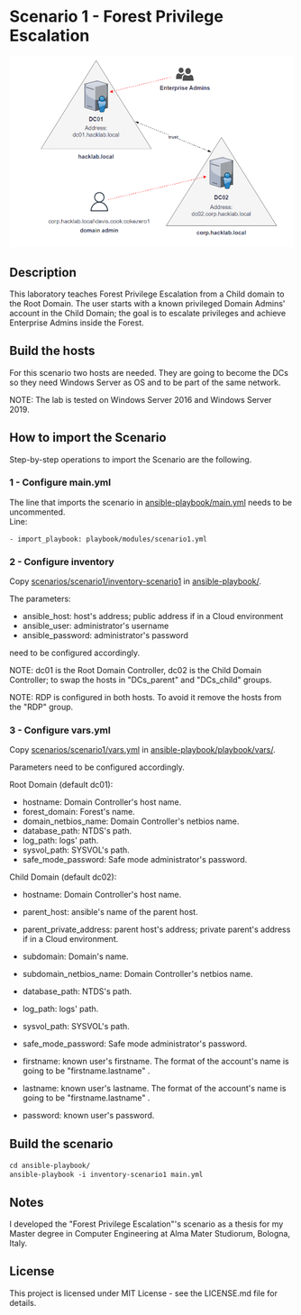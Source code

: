 # Scenario 1 - Forest Privilege Escalation

![Scenario's map.](images/Scenario1.png)

## Description
This laboratory teaches Forest Privilege Escalation from a Child domain to the Root Domain.
The user starts with a known privileged Domain Admins' account in the Child Domain; the goal is to escalate privileges and achieve Enterprise Admins inside the Forest.

## Build the hosts
For this scenario two hosts are needed.
They are going to become the DCs so they need Windows Server as OS and to be part of the same network.

NOTE: The lab is tested on Windows Server 2016 and Windows Server 2019.

## How to import the Scenario
Step-by-step operations to import the Scenario are the following.

### 1 - Configure main.yml
The line that imports the scenario in [ansible-playbook/main.yml](../../ansible-playbook/main.yml) needs to be uncommented.<br />
Line: 
```
- import_playbook: playbook/modules/scenario1.yml
```

### 2 - Configure inventory
Copy [scenarios/scenario1/inventory-scenario1](inventory-scenario1) in [ansible-playbook/](../../ansible-playbook/).

The parameters:
* ansible_host: host's address; public address if in a Cloud environment
* ansible_user: administrator's username
* ansible_password: administrator's password<br />

need to be configured accordingly.

NOTE: dc01 is the Root Domain Controller, dc02 is the Child Domain Controller; to swap the hosts in "DCs_parent" and "DCs_child" groups.

NOTE: RDP is configured in both hosts. To avoid it remove the hosts from the "RDP" group.


### 3 - Configure vars.yml
Copy [scenarios/scenario1/vars.yml](vars.yml) in [ansible-playbook/playbook/vars/](../../ansible-playbook/playbook/vars/).

Parameters need to be configured accordingly.

Root Domain (default dc01):
* hostname: Domain Controller's host name.
* forest_domain: Forest's name.
* domain_netbios_name: Domain Controller's netbios name.
* database_path: NTDS's path.
* log_path: logs' path.
* sysvol_path: SYSVOL's path.
* safe_mode_password: Safe mode administrator's password.

Child Domain (default dc02):
* hostname: Domain Controller's host name.
* parent_host: ansible's name of the parent host.
* parent_private_address: parent host's address; private parent's address if in a Cloud environment.

* subdomain: Domain's name.
* subdomain_netbios_name: Domain Controller's netbios name.
* database_path: NTDS's path.
* log_path: logs' path.
* sysvol_path: SYSVOL's path.
* safe_mode_password: Safe mode administrator's password.
* firstname: known user's firstname. The format of the account's name is going to be "firstname.lastname" .
* lastname: known user's lastname. The format of the account's name is going to be "firstname.lastname" .
* password: known user's password.

## Build the scenario
```
cd ansible-playbook/
ansible-playbook -i inventory-scenario1 main.yml
```

## Notes
I developed the "Forest Privilege Escalation"'s scenario as a thesis for my Master degree in Computer Engineering at Alma Mater Studiorum, Bologna, Italy.


## License
This project is licensed under MIT License - see the LICENSE.md file for details.


